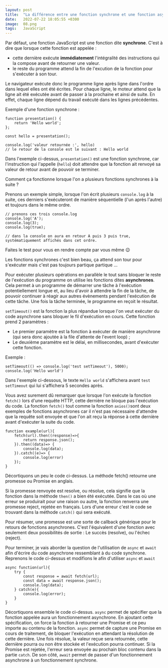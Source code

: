 ```yaml
---
layout: post
title:  "La différence entre une fonction synchrone et une fonction asynchrone en JavaScript"
date:   2022-07-22 18:05:55 +0300
image:  08.png
tags:   JavaScript
---
```


Par défaut, une fonction JavaScript est une fonction dite **synchrone**. C'est à dire que lorsque cette fonction est appelée : 
- cette dernière exécute **immédiatement** l'intégralité des instructions qui la compose avant de retourner une valeur. 
- le reste du programme attend la fin de l'excution de la fonction pour s'exécuter à son tour. 

Le navigateur exécute donc le programme ligne après ligne dans l'ordre dans lequel elles ont été écrites. Pour chaque ligne, le moteur attend que la ligne ait été exécutée avant de passer à la prochaine et ainsi de suite. En effet, chaque ligne dépend du travail exécuté dans les lignes précédentes.


Exemple d'une fonction synchrone : 

```JS
function presentation() {
    return 'Hello world';
};

const hello = presentation();

console.log('valeur retournée :', hello)
// le retour de la console est le suivant : Hello world
```

Dans l'exemple ci-dessus, `presentation()` est une fonction synchrone, car l'instruction qui l'appelle (`hello`) doit attendre que la fonction ait renvoyé sa valeur de retour avant de pouvoir se terminer.

Comment ça fonctionne lorsque l'on a plusieurs fonctions synchrones à la suite ? 

Prenons un exemple simple, lorsque l'on écrit plusieurs `console.log` à la suite, ces derniers s'exécuteront de manière séquentielle (l'un après l'autre) et toujours dans le même ordre.

```JS
// prenons ces trois console.log
console.log('A');
console.log(3);
console.log(true);

// dans la console on aura en retour A puis 3 puis true, systématiquement affichés dans cet ordre.
```
Faites le test pour vous en rendre compte par vous même 😉

Les fonctions synchrones c'est bien beau, ça attend son tour pour s'exécuter mais c'est pas toujours partique partique ... 

Pour exécuter plusieurs opérations en parallèle le tout sans bloquer le reste de l'exécution du programme on utilise les fonctions dites **asynchrones**. Cela permet à un programme de démarrer une tâche à l'exécution potentiellement longue et, au lieu d'avoir à attendre la fin de la tâche, de pouvoir continuer à réagir aux autres évènements pendant l'exécution de cette tâche. Une fois la tâche terminée, le programme en reçoit le résultat.

`setTimeout()`  est la fonction la plus répandue lorsque l'on veut exécuter du code asynchrone sans bloquer le fil d'exécution en cours. Cette fonction prend 2 paramètres :

- Le premier paramètre est la fonction à exécuter de manière asynchrone (qui sera donc ajoutée à la file d'attente de l'event loop) ;
- Le deuxième paramètre est le délai, en millisecondes, avant d'exécuter cette fonction.

Exemple : 

```JS
setTimeout(() => console.log('test setTimeout'), 5000);
console.log('Hello world')
```

Dans l'exemple ci-dessous, le texte `Hello world` s'affichera avant `test setTimeout` qui lui s'affichera 5 secondes après.


Vous avez surement dû remarquer que lorsque l'on exécute la fonction `fetch()` lors d'une requête HTTP, cette dernière ne bloque pas l'exécution du code.
La fonction `fetch()` tout comme la fonction `axios()`sont deux exemples de fonctions asynchrones car il n'est pas nécessaire d'attendre que la requête soit envoyée et que l'on ait reçu la réponse à cette dernière avant d'exécuter la suite du code.


```JS
function example(url){
    fetch(url).then((response)=>{
        return response.json();
    }).then((data)=> {
        console.log(data);
    }).catch((e)=> {
        console.log(error)
    });
}
```
Décortiquons un peu le code ci-dessus. La méthode fetch() retourne une promesse ou Promise en anglais. 

Si la promesse renvoyée est resolve, ou résolue, cela signifie que la fonction dans la méthode `then()` a bien été exécutée. 
Dans le cas où une erreur se produirait pour une raison ou autre, la fonction renverra une promesse reject, rejetée en français. Lors d'une erreur c'est le code se trouvant dans la méthode `catch()` qui sera exécuté.

Pour résumer, une promesse est une sorte de callback générique pour le retours de fonctions asynchrones. C'est l'équivalent d'une fonction avec seulement deux possibilités de sortie : Le succès (resolve), ou l'échec (reject).

Pour terminer, je vais aborder la question de l'utilisation de `async` et `await` afin d'écrire du code asynchrone ressemblant à du code synchrone.
Reprenons le code ci-dessus et modifions le afin d'utiliser `async` et `await`

```JS
async function(url){
    try {
        const response = await fetch(url);
        const data = await response.json();
        console.log(data);
    } catch(e){
        console.log(error);
    }
}
```
Décortiquons ensemble le code ci-dessus. `async` permet de spécifier que la fonction appelée aura un fonctionnement asynchrone. En ajoutant cette spécification, on force la fonction à retourner une Promise et ce peu importe au contenu de la fonction. `async` permet de capture une Promise en cours de traitement, de bloquer l'exécution en attendant la résolution de cette dernière. Une fois résolue, la valeur reçue sera retournée, cette dernière pourra ou non être stockée et l'exécution pourra continuer. Si la Promise est rejetée, l'erreur sera envoyée au prochain bloc contenu dans la partie `catch`.
De son côté, `await` permet de passer d'un fonctionnement asynchrone à un fonctionnement synchrone.












